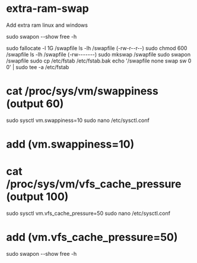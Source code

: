 # extra-ram-swap
Add extra ram linux and windows

sudo swapon --show
free -h

sudo fallocate -l 1G /swapfile
ls -lh /swapfile (-rw-r--r--)
sudo chmod 600 /swapfile
ls -lh /swapfile (-rw-------)
sudo mkswap /swapfile
sudo swapon /swapfile
sudo cp /etc/fstab /etc/fstab.bak
echo '/swapfile none swap sw 0 0' | sudo tee -a /etc/fstab
# cat /proc/sys/vm/swappiness (output 60)
sudo sysctl vm.swappiness=10
sudo nano /etc/sysctl.conf
# add (vm.swappiness=10)
# cat /proc/sys/vm/vfs_cache_pressure (output 100)
sudo sysctl vm.vfs_cache_pressure=50
sudo nano /etc/sysctl.conf
# add (vm.vfs_cache_pressure=50)

sudo swapon --show
free -h
